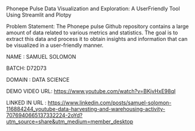 Phonepe Pulse Data Visualization and Exploration: A UserFriendly Tool Using Streamlit and Plotpy

Problem Statement: The Phonepe pulse Github repository contains a large amount of data related to
various metrics and statistics. The goal is to extract this data and process it to obtain
insights and information that can be visualized in a user-friendly manner.

NAME : SAMUEL SOLOMON

BATCH: D72D73

DOMAIN : DATA SCIENCE

DEMO VIDEO URL: https://www.youtube.com/watch?v=BKjvHxE98qI

LINKED IN URL : https://www.linkedin.com/posts/samuel-solomon-116884244_youtube-data-harvesting-and-warehousing-activity-7076940665137332224-2oYd?utm_source=share&utm_medium=member_desktop
